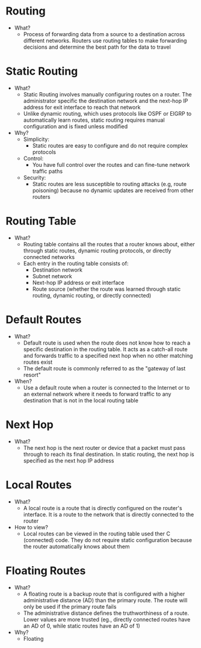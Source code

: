 # Routing
- What?
	- Process of forwarding data from a source to a destination across different networks. Routers use routing tables to make forwarding decisions and determine the best path for the data to travel

# Static Routing
- What?
	- Static Routing involves manually configuring routes on a router. The administrator specific the destination network and the next-hop IP address for exit interface to reach that network
	- Unlike dynamic routing, which uses protocols like OSPF or EIGRP to automatically learn routes, static routing requires manual configuration and is fixed unless modified
- Why?
	- Simplicity:
		- Static routes are easy to configure and do not require complex protocols
	- Control:
		- You have full control over the routes and can fine-tune network traffic paths
	- Security:
		- Static routes are less susceptible to routing attacks (e.g, route poisoning) because no dynamic updates are received from other routers

# Routing Table
- What?
	- Routing table contains all the routes that a router knows about, either through static routes, dynamic routing protocols, or directly connected networks
	- Each entry in the routing table consists of:
		- Destination network
		- Subnet network
		- Next-hop IP address or exit interface
		- Route source (whether the route was learned through static routing, dynamic routing, or directly connected)

# Default Routes
- What?
	- Default route is used when the route does not know how to reach a specific destination in the routing table. It acts as a catch-all route and forwards traffic to a specified next hop when no other matching routes exist
	- The default route is commonly referred to as the "gateway of last resort"
- When?
	- Use a default route when a router is connected to the Internet or to an external network where it needs to forward traffic to any destination that is not in the local routing table

# Next Hop
- What?
	- The next hop is the next router or device that a packet must pass through to reach its final destination. In static routing, the next hop is specified as the next hop IP address

# Local Routes
- What?
	- A local route is a route that is directly configured on the  router's interface. It is a route to the network that is directly connected to the router
- How to view?
	- Local routes can be viewed in the routing table used ther C (connected) code. They do not require static configuration because the router automatically knows about them

# Floating Routes
- What?
	- A floating route is a backup route that is configured with a higher administrative distance (AD) than the primary route. The route will only be used if the primary route fails
	- The administrative distance defines the truthworthiness of a route. Lower values are more trusted (eg., directly connected routes have an AD of 0, while static routes have an AD of 1)
- Why?
	- Floating